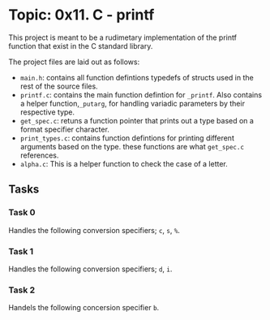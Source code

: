# Topic: 0x11. C - printf

This project is meant to be a rudimetary implementation of the printf function that exist in the C standard library.

The project files are laid out as follows:
- `main.h`: contains all function defintions typedefs of structs used in the rest of the source files.
- `printf.c`: contains the main function defintion for `_printf`. Also contains a helper function,`_putarg`, for handling variadic parameters by their respective type.
- `get_spec.c`: retuns a function pointer that prints out a type based on a format specifier character.
- `print_types.c`: contains function defintions for printing different arguments based on the type. these functions are what `get_spec.c` references.
- `alpha.c`: This is a helper function to check the case of a letter.

## Tasks

### Task 0
Handles the following conversion specifiers; `c`, `s`, `%`.

### Task 1
Handles the following conversion specifiers; `d`, `i`.

### Task 2
Handels the following concersion specifier `b`.
